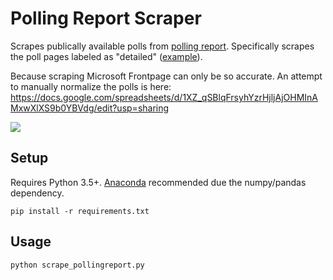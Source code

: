 # Polling Report Scraper

Scrapes publically available polls from [polling report](http://www.pollingreport.com/). Specifically scrapes the poll pages labeled as "detailed" ([example](http://www.pollingreport.com/obama_job2.htm)).

Because scraping Microsoft Frontpage can only be so accurate. An attempt to manually normalize the polls is here: https://docs.google.com/spreadsheets/d/1XZ_qSBlqFrsyhYzrHjljAjOHMInAMxwXlXS9b0YBVdg/edit?usp=sharing

![](http://i.imgur.com/xrrIZfZ.png)

## Setup

Requires Python 3.5+. [Anaconda](https://www.continuum.io/downloads) recommended due the numpy/pandas dependency.

```
pip install -r requirements.txt
```

## Usage

```
python scrape_pollingreport.py
```

